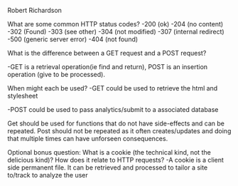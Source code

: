 Robert Richardson

What are some common HTTP status codes?
-200 (ok)
-204 (no content)
-302 (Found)
-303 (see other)
-304 (not modified)
-307 (internal redirect)
-500 (generic server error)
-404 (not found)

What is the difference between a GET request and a POST request?

-GET is a retrieval operation(ie find and return), POST is an insertion operation (give to be processed).


When might each be used?
-GET could be used to retrieve the html and stylesheet

-POST could be used to pass analytics/submit to a associated database

Get should be used for functions that do not have side-effects and can be repeated. Post should not be repeated as it often creates/updates and doing that multiple times can have unforseen consequences.



Optional bonus question: What is a cookie (the technical kind, not the delicious kind)? How does it relate to HTTP requests?
-A cookie is a client side permanent file. It can be retrieved and processed to tailor a site to/track to analyze the user